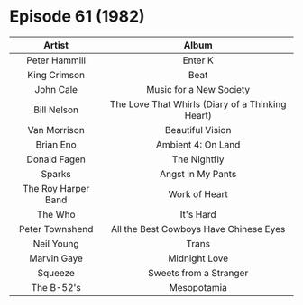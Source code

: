 # Episode 61 (1982)

| Artist | Album |
| :---: | :---: |
| Peter Hammill | Enter K |
| King Crimson | Beat |
| John Cale | Music for a New Society |
| Bill Nelson | The Love That Whirls (Diary of a Thinking Heart) |
| Van Morrison | Beautiful Vision |
| Brian Eno | Ambient 4: On Land |
| Donald Fagen | The Nightfly |
| Sparks | Angst in My Pants |
| The Roy Harper Band | Work of Heart |
| The Who | It's Hard |
| Peter Townshend | All the Best Cowboys Have Chinese Eyes |
| Neil Young | Trans |
| Marvin Gaye | Midnight Love |
| Squeeze | Sweets from a Stranger |
| The B-52's | Mesopotamia |